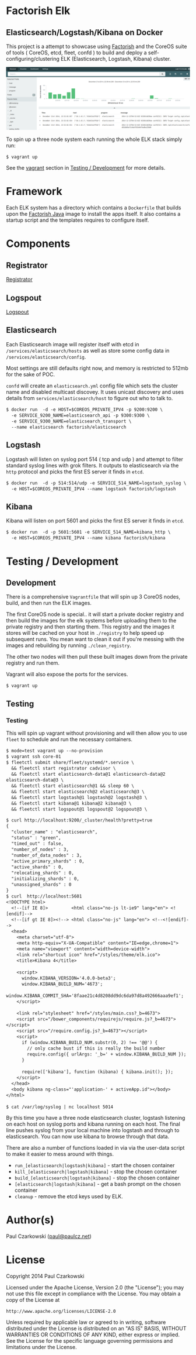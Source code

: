 Factorish Elk
=============

Elasticsearch/Logstash/Kibana on Docker
---------------------------------------

This project is a attempt to showcase using [Factorish](http://github.com/factorish/factorish) and the CoreOS suite of tools ( CoreOS, etcd, fleet, confd ) to build and deploy a self-configuring/clustering ELK (Elasticsearch, Logstash, Kibana) cluster.

![Kibana Screenshot](docs/kibana.png)

To spin up a three node system each running the whole ELK stack simply run:

```
$ vagrant up
```

See the [vagrant](https://github.com/factorish/factorish-elk#vagrant) section in [Testing / Development](https://github.com/factorish/factorish-elk#testing--development) for more details.

Framework
=========

Each ELK system has a directory which contains a `Dockerfile` that builds upon the [Factorish Java](https://registry.hub.docker.com/u/factorish/factorish-java/) image to install the apps itself.   It also contains a startup script and the templates requires to configure itself.

Components
==========

Registrator
-----------

[Registrator](https://github.com/progrium/registrator)

Logspout
--------

[Logspout](https://github.com/progrium/logspout)

Elasticsearch
-------------

Each Elasticsearch image will register itself with etcd in `/services/elasticsearch/hosts` as well as store some config data in `/services/elasticsearch/config`.

Most settings are still defaults right now, and memory is restricted to 512mb for the sake of POC.

`confd` will create an `elasticsearch.yml` config file which sets the cluster name and disabled multicast discovey.  It uses unicast discovery and uses details from `services/elasticsearch/host` to figure out who to talk to.

```
$ docker run  -d -e HOST=$COREOS_PRIVATE_IPV4 -p 9200:9200 \
  -e SERVICE_9200_NAME=elasticsearch_api -p 9300:9300 \
  -e SERVICE_9300_NAME=elasticsearch_transport \
  --name elasticsearch factorish/elasticsearch
```

Logstash
--------

Logstash  will listen on syslog port 514 ( tcp and udp ) and attempt to filter standard syslog lines with grok filters.    It outputs to elasticsearch via the `http` protocol and picks the first ES server it finds in `etcd`.

```
$ docker run  -d -p 514:514/udp -e SERVICE_514_NAME=logstash_syslog \
  -e HOST=$COREOS_PRIVATE_IPV4 --name logstash factorish/logstash
```

Kibana
------

Kibana will listen on port 5601 and picks the first ES server it finds in `etcd`.

```
$ docker run  -d -p 5601:5601 -e SERVICE_514_NAME=kibana_http \
  -e HOST=$COREOS_PRIVATE_IPV4 --name kibana factorish/kibana
```



Testing / Development
=====================

Development
-----------

There is a comprehensive `Vagrantfile` that will spin up 3 CoreOS nodes, build, and then run the ELK images.

The first CoreOS node is special..  it will start a private docker registry and then build the images for the elk systems before uploading them to the private registry and then starting them.  This registry and the images it stores will be cached on your host in `./registry` to help speed up subsequent runs.  You mean want to clean it out if you're messing with the images and rebuilding by running `./clean_registry`.

The other two nodes will then pull these built images down from the private registry and run them.

Vagrant will also expose the ports for the services.

```
$ vagrant up
```

Testing
-------

### Testing

This will spin up vagrant without provisioning and will then allow you to use `fleet` to schedule and run the necessary containers.

```
$ mode=test vagrant up --no-provision
$ vagrant ssh core-01
$ fleetctl submit share/fleet/systemd/*.service \
  && fleetctl start registrator cadvisor \
  && fleetctl start elasticsearch-data@1 elasticsearch-data@2 elasticsearch-data@3 \
  && fleetctl start elasticsearch@1 && sleep 60 \
  && fleetctl start elasticsearch@2 elasticsearch@3 \
  && fleetctl start logstash@1 logstash@2 logstash@3 \
  && fleetctl start kibana@1 kibana@2 kibana@3 \
  && fleetctl start logspout@1 logspout@2 logspout@3 \

```

```
$ curl http://localhost:9200/_cluster/health?pretty=true
{
  "cluster_name" : "elasticsearch",
  "status" : "green",
  "timed_out" : false,
  "number_of_nodes" : 3,
  "number_of_data_nodes" : 3,
  "active_primary_shards" : 0,
  "active_shards" : 0,
  "relocating_shards" : 0,
  "initializing_shards" : 0,
  "unassigned_shards" : 0
}
$ curl  http://localhost:5601
<!DOCTYPE html>
  <!--[if IE 8]>         <html class="no-js lt-ie9" lang="en"> <![endif]-->
  <!--[if gt IE 8]><!--> <html class="no-js" lang="en"> <!--<![endif]-->
  <head>
    <meta charset="utf-8">
    <meta http-equiv="X-UA-Compatible" content="IE=edge,chrome=1">
    <meta name="viewport" content="width=device-width">
    <link rel="shortcut icon" href="/styles/theme/elk.ico">
    <title>Kibana 4</title>

    <script>
      window.KIBANA_VERSION='4.0.0-beta3';
      window.KIBANA_BUILD_NUM='4673';
      window.KIBANA_COMMIT_SHA='8faae21c4d8208dd9dc6da97d8a492666aaa9ef1';
    </script>

    <link rel="stylesheet" href="/styles/main.css?_b=4673">
    <script src="/bower_components/requirejs/require.js?_b=4673"></script>
    <script src="/require.config.js?_b=4673"></script>
    <script>
      if (window.KIBANA_BUILD_NUM.substr(0, 2) !== '@@') {
        // only cache bust if this is really the build number
        require.config({ urlArgs: '_b=' + window.KIBANA_BUILD_NUM });
      }

      require(['kibana'], function (kibana) { kibana.init(); });
    </script>
  </head>
  <body kibana ng-class="'application-' + activeApp.id"></body>
</html>

$ cat /var/log/syslog | nc localhost 5014
```

By this time you have a three node elasticsearch cluster, logstash listening on each host on syslog ports and kibana running on each host.   The final line pushes syslog from your local machine into logstash and through to elasticsearch.  You can now use kibana to browse through that data.

There are also a number of functions loaded in via via the user-data script to make it easier to mess around with things.

* `run_[elasticsearch|logstash|kibana]` - start the chosen container
* `kill_[elasticsearch|logstash|kibana]` - stop the chosen container
* `build_[elasticsearch|logstash|kibana]` - stop the chosen container
* `[elasticsearch|logstash|kibana]` - get a bash prompt on the chosen container
* `cleanup` - remove the etcd keys used by ELK.


Author(s)
=========

Paul Czarkowski (paul@paulcz.net)

License
=======

Copyright 2014 Paul Czarkowski

Licensed under the Apache License, Version 2.0 (the "License");
you may not use this file except in compliance with the License.
You may obtain a copy of the License at

    http://www.apache.org/licenses/LICENSE-2.0

Unless required by applicable law or agreed to in writing, software
distributed under the License is distributed on an "AS IS" BASIS,
WITHOUT WARRANTIES OR CONDITIONS OF ANY KIND, either express or implied.
See the License for the specific language governing permissions and
limitations under the License.
